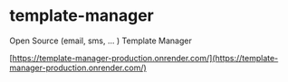 # template-manager
Open Source (email, sms, ... ) Template Manager


[https://template-manager-production.onrender.com/](https://template-manager-production.onrender.com/)
